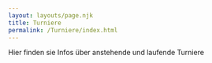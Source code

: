 ```yaml
---
layout: layouts/page.njk
title: Turniere
permalink: /Turniere/index.html
---
```

H﻿ier finden sie Infos über anstehende und laufende Turniere